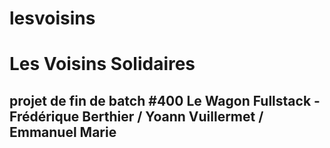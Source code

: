 # lesvoisins

# Les Voisins Solidaires
## projet de fin de batch #400 Le Wagon Fullstack - Frédérique Berthier / Yoann Vuillermet / Emmanuel Marie
